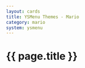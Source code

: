 ```yaml
---
layout: cards
title: YSMenu Themes - Mario
category: mario
system: ysmenu
---
```


# {{ page.title }}